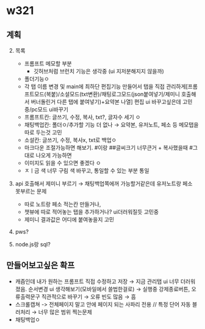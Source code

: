 # w321

## 계획
  
2. 목록
   - 프롬프트 메모할 부분
     - 깃허브처럼 브런치 기능은 생각중 (ui 지저분해지지 않을까)
   - 폴더기능ㅇ
   - 각 탭 이름 변경 및 main에 최하단 편집기능 만들어서 탭을 직접 관리하게[프롬프트모드(복붙)/소설모드(txt변환)/채팅로그모드(json붙여넣기/제미니 호출해서 버너돌린거 다른 탭에 붙여넣기)+요약본 나열]
     편집 ui 바꾸고싶은데 고민중/pc모드 ui바꾸기
   - 프롬프트칸: 글쓰기, 수정, 복사, txt?, 글자수 세기 ㅇ
   - 채팅백업칸: 폴더ㅇ/추가할 기능 더 없나  → 요약본, 유저노트, 페소 등 메모탭을 따로 두는것 고민
   - 소설칸: 글쓰기, 수정, 복사x, txt로 백업ㅇ
   - 마크다운 조절가능하면 해보기. #이랑 ##글씨크기 너무큰거 + 복사했을때 #그대로 나오게 가능하면
   - 이미지도 읽을 수 있으면 좋겠다 ㅇ
   - ㅈㅣ금 색 너무 구림 색 바꾸고, 통일할 수 있는 부분 통일

3. api 호출해서 제미니 부르기 → 채팅백업쪽에꺼 가능할거같은데 유저노트랑 페소 못부르는 문제
   - 따로 노트랑 페소 적는칸 만들거나,
   - 챗뷰에 따로 적어놓는 탭을 추가하거나? ui더러워질듯 고민중
   - 제미니 결과값은 어디에 붙여놓을지 고민

4. pws?
5. node.js랑 sql?


## 만들어보고싶은 확프

- 캐즘인데 내가 원하는 프롬프트 직접 수정하고 저장
  → 지금 관리탭 ui 너무 더러워졌음. 순서변경 ui 생각해보기(모바일에서 쓸법한걸로)
  → 실행중 강제종료버튼, 오류출력문구 직관적으로 바꾸기
  → 오류 빈도 많음
  → 흠
- 스크롤캡쳐 -> 전체페이지 말고 안에 페이지 되는 사파리 전용 // 특정 단어 자동 블러처리
  → 너무 많은 범위 찍는문제 
- 채팅백업ㅇ

